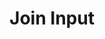 ---
title: Join Input
description: Learn about pipeline specifications.
author:
tags:
categories:
series: 
seriesPart: 
date:
weight: 
---